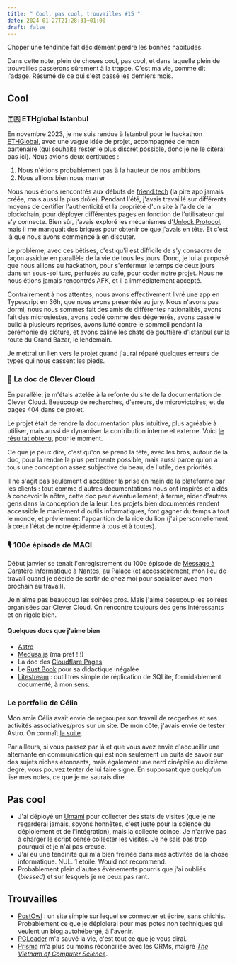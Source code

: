```yaml
---
title: " Cool, pas cool, trouvailles #15 "
date: 2024-01-27T21:28:31+01:00
draft: false
---
```


Choper une tendinite fait décidément perdre les bonnes habitudes.

Dans cette note, plein de choses cool, pas cool, et dans laquelle plein de trouvailles passerons sûrement à la trappe. C'est ma vie, comme dit l'adage. Résumé de ce qui s'est passé les derniers mois.

## Cool

### 🇹🇷 ETHglobal Istanbul

En novembre 2023, je me suis rendue à Istanbul pour le hackathon [ETHGlobal](https://ethglobal.com), avec une vague idée de projet, accompagnée de mon partenaire (qui souhaite rester le plus discret possible, donc je ne le  citerai pas ici). Nous avions deux certitudes :

1. Nous n'étions probablement pas à la hauteur de nos ambitions
2. Nous allions bien nous marrer

Nous nous étions rencontrés aux débuts de [friend.tech](https://www.friend.tech) (la pire app jamais créée, mais aussi la plus drôle). Pendant l'été, j'avais travaillé sur différents moyens de certifier l'authenticité et la propriété d'un site à l'aide de la blockchain, pour déployer différentes pages en fonction de l'utilisateur qui s'y connecte. Bien sûr, j'avais exploré les mécanismes d'[Unlock Protocol](https://unlock-protocol.com), mais il me manquait des briques pour obtenir ce que j'avais en tête. Et c'est là que nous avons commencé à en discuter.

Le problème, avec ces bêtises, c'est qu'il est difficile de s'y consacrer de façon assidue en parallèle de la vie de tous les jours. Donc, je lui ai proposé que nous allions au hackathon, pour s'enfermer le temps de deux jours dans un sous-sol turc, perfusés au café, pour coder notre projet. Nous ne nous étions jamais rencontrés AFK, et il a immédiatement accepté.

Contrairement à nos attentes, nous avons effectivement livré une app en Typescript en 36h, que nous avons présentée au jury. Nous n'avons pas dormi, nous nous sommes fait des amis de différentes nationalités, avons fait des microsiestes, avons codé comme des dégénérés, avons cassé le build à plusieurs reprises, avons lutté contre le sommeil pendant la cérémonie de clôture, et avons câliné les chats de gouttière d'Istanbul sur la route du Grand Bazar, le lendemain.

Je mettrai un lien vers le projet quand j'aurai réparé quelques erreurs de types qui nous cassent les pieds.

### 📖 La doc de Clever Cloud

En parallèle, je m'étais attelée à la refonte du site de la documentation de Clever Cloud. Beaucoup de recherches, d'erreurs, de microvictoires, et de pages 404 dans ce projet.

Le projet était de rendre la documentation plus intuitive, plus agréable à utiliser, mais aussi de dynamiser la contribution interne et externe. Voici [le résultat obtenu](https://developers.clever-cloud.com), pour le moment.

Ce que je peux dire, c'est qu'on se prend la tête, avec les bros, autour de la doc, pour la rendre la plus pertinente possible, mais aussi parce qu'on a tous une conception assez subjective du beau, de l'utile, des priorités.

Il ne s'agit pas seulement d'accélérer la prise en main de la plateforme par les clients : tout comme d'autres documentations nous ont inspirés et aidés à concevoir la nôtre, cette doc peut éventuellement, à terme, aider d'autres gens dans la conception de la leur. Les projets bien documentés rendent accessible le maniement d'outils informatiques, font gagner du temps à tout le monde, et préviennent l'apparition de la ride du lion (j'ai personnellement à cœur l'état de notre épiderme à tous et à toutes).

### 🎙️ 100e épisode de MACI

Début janvier se tenait l'enregistrement du 100e épisode de [Message à Caratère Informatique](https://www.clever-cloud.com/podcast/invitation-pour-lepisode-100-en-live-sur-twicth-depuis-le-palace-de-nantes/) à Nantes, au Palace (et accessoirement, mon lieu de travail quand je décide de sortir de chez moi pour socialiser avec mon prochain au travail).

Je n'aime pas beaucoup les soirées pros. Mais j'aime beaucoup les soirées organisées par Clever Cloud. On rencontre toujours des gens intéressants et on rigole bien.

#### Quelques docs que j'aime bien

- [Astro](https://docs.astro.build/en/getting-started/)
- [Medusa.js](https://docs.medusajs.com) (ma pref !!!)
- La doc des [Cloudflare Pages](https://developers.cloudflare.com/pages)
- Le [Rust Book](https://doc.rust-lang.org/stable/book/) pour sa didactique inégalée
- [Litestream](https://litestream.io/guides/) : outil très simple de réplication de SQLite, formidablement documenté, à mon sens.

### Le portfolio de Célia

Mon amie Célia avait envie de regrouper son travail de recgerhes et ses activités associatives/pros sur un site. De mon côté, j'avais envie de tester Astro. On connaît [la suite](https://iconograph.work).

Par ailleurs, si vous passez par là et que vous avez envie d'accueillir une alternante en communication qui est non seulement un puits de savoir sur des sujets niches étonnants, mais également une nerd cinéphile au dixième degré, vous pouvez tenter de lui faire signe. En supposant que quelqu'un lise mes notes, ce que je ne saurais dire.

## Pas cool

- J'ai déployé un [Umami](https://umami.is) pour collecter des stats de visites (que je ne regarderai jamais, soyons honnêtes, c'est juste pour la science du déploiement et de l'intégration), mais la collecte coince. Je n'arrive pas à charger le script censé collecter les visites. Je ne sais pas trop pourquoi et je n'ai pas creusé.
- J'ai eu une tendinite qui m'a bien freinée dans mes activités de la chose informatique. NUL. 1 étoile. Would not recommend.
- Probablement plein d'autres évènements pourris que j'ai oubliés (_blessed_) et sur lesquels je ne peux pas rant.

## Trouvailles

- [PostOwl](https://www.postowl.com) : un site simple sur lequel se connecter et écrire, sans chichis. Probablement ce que je déploierai pour mes potes non techniques qui veulent un blog autohébergé, à l'avenir.
- [PGLoader](https://pgloader.io) m'a sauvé la vie, c'est tout ce que je vous dirai.
- [Prisma](https://www.prisma.io) m'a plus ou moins réconciliée avec les ORMs, malgré [_The Vietnam of Computer Science_](https://www.odbms.org/wp-content/uploads/2013/11/031.01-Neward-The-Vietnam-of-Computer-Science-June-2006.pdf).
